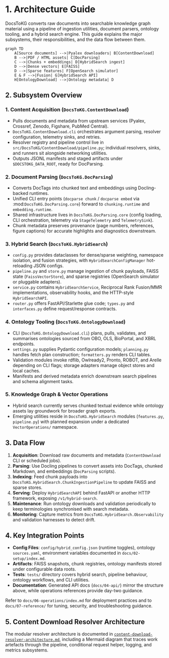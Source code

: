 # 1. Architecture Guide

DocsToKG converts raw documents into searchable knowledge graph material using a pipeline
of ingestion utilities, document parsers, ontology tooling, and a hybrid search engine.
This guide explains the major subsystems, their responsibilities, and the data flow
between them.

```mermaid
graph TD
    A[Source documents] -->|Pyalex downloaders| B[ContentDownload]
    B -->|PDF / HTML assets| C[DocParsing]
    C -->|Chunks + embeddings| D[HybridSearch ingest]
    D -->|Dense vectors| E[FAISS]
    D -->|Sparse features| F[OpenSearch simulator]
    E & F -->|Fusion| G[HybridSearch API]
    H[OntologyDownload] -->|Ontology metadata| D
```

## 2. Subsystem Overview

### 1. Content Acquisition (`DocsToKG.ContentDownload`)

- Pulls documents and metadata from upstream services (Pyalex, Crossref, Zenodo, Figshare, PubMed Central).
- `DocsToKG.ContentDownload.cli` orchestrates argument parsing, resolver configuration, telemetry sinks, and retries.
- Resolver registry and pipeline control live in `src/DocsToKG/ContentDownload/pipeline.py`; individual resolvers, sinks, and runners sit alongside networking utilities.
- Outputs JSONL manifests and staged artifacts under `$DOCSTOKG_DATA_ROOT`, ready for DocParsing.

### 2. Document Parsing (`DocsToKG.DocParsing`)

- Converts DocTags into chunked text and embeddings using Docling-backed runtimes.
- Unified CLI entry points (``docparse chunk`` / ``docparse embed`` via :mod:`DocsToKG.DocParsing.core`) forward to `chunking.runtime` and `embedding.runtime`.
- Shared infrastructure lives in `DocsToKG.DocParsing.core` (config loading, CLI orchestration, telemetry via `StageTelemetry` and `TelemetrySink`).
- Chunk metadata preserves provenance (page numbers, references, figure captions) for accurate highlights and diagnostics downstream.

### 3. Hybrid Search (`DocsToKG.HybridSearch`)

- `config.py` provides dataclasses for dense/sparse weighting, namespace isolation, and fusion strategies, with `HybridSearchConfigManager` hot-reloading JSON configs.
- `pipeline.py` and `store.py` manage ingestion of chunk payloads, FAISS state (`FaissVectorStore`), and sparse registries (OpenSearch simulator or pluggable adapters).
- `service.py` contains `HybridSearchService`, Reciprocal Rank Fusion/MMR implementations, observability hooks, and the HTTP-style `HybridSearchAPI`.
- `router.py` offers FastAPI/Starlette glue code; `types.py` and `interfaces.py` define request/response contracts.

### 4. Ontology Tooling (`DocsToKG.OntologyDownload`)

- CLI (`DocsToKG.OntologyDownload.cli`) plans, pulls, validates, and summarises ontologies sourced from OBO, OLS, BioPortal, and XBRL endpoints.
- `settings.py` supplies Pydantic configuration models; `planning.py` handles fetch plan construction; `formatters.py` renders CLI tables.
- Validation modules invoke rdflib, Owlready2, Pronto, ROBOT, and Arelle depending on CLI flags; storage adapters manage object stores and local caches.
- Manifests and derived metadata enrich downstream search pipelines and schema alignment tasks.

### 5. Knowledge Graph & Vector Operations

- Hybrid search currently serves chunked textual evidence while ontology assets lay groundwork for broader graph exports.
- Emerging utilities reside in `DocsToKG.HybridSearch` modules (`features.py`, `pipeline.py`) with planned expansion under a dedicated `VectorOperations/` namespace.

## 3. Data Flow

1. **Acquisition**: Download raw documents and metadata (`ContentDownload` CLI or scheduled jobs).
2. **Parsing**: Use Docling pipelines to convert assets into DocTags, chunked Markdown, and embeddings (`DocParsing` scripts).
3. **Indexing**: Feed chunk payloads into `DocsToKG.HybridSearch.ChunkIngestionPipeline` to update FAISS and sparse stores.
4. **Serving**: Deploy `HybridSearchAPI` behind FastAPI or another HTTP framework, exposing `/v1/hybrid-search`.
5. **Maintenance**: Run ontology downloads and validation periodically to keep terminologies synchronised with search metadata.
6. **Monitoring**: Capture metrics from `DocsToKG.HybridSearch.Observability` and validation harnesses to detect drift.

## 4. Key Integration Points

- **Config Files**: `config/hybrid_config.json` (runtime toggles), ontology `sources.yaml`, environment variables documented in `docs/02-setup/index.md`.
- **Artifacts**: FAISS snapshots, chunk registries, ontology manifests stored under configurable data roots.
- **Tests**: `tests/` directory covers hybrid search, pipeline behaviour, ontology workflows, and CLI utilities.
- **Documentation**: Generated API docs (`docs/04-api/`) mirror the structure above, while operations references provide day-two guidance.

Refer to `docs/06-operations/index.md` for deployment practices and to `docs/07-reference/` for tuning, security, and troubleshooting guidance.

## 5. Content Download Resolver Architecture

The modular resolver architecture is documented in
[`content-download-resolver-architecture.md`](content-download-resolver-architecture.md),
including a Mermaid diagram that traces work artefacts through the pipeline,
conditional request helper, logging, and metrics subsystems.
